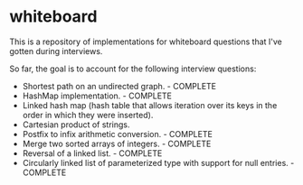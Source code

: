 # whiteboard
This is a repository of implementations for whiteboard questions that I've gotten during interviews.

So far, the goal is to account for the following interview questions:

* Shortest path on an undirected graph. - COMPLETE
* HashMap implementation. - COMPLETE
* Linked hash map (hash table that allows iteration over its keys in the order in which they were inserted).
* Cartesian product of strings.
* Postfix to infix arithmetic conversion. - COMPLETE
* Merge two sorted arrays of integers. - COMPLETE
* Reversal of a linked list. - COMPLETE
* Circularly linked list of parameterized type with support for null entries. - COMPLETE
